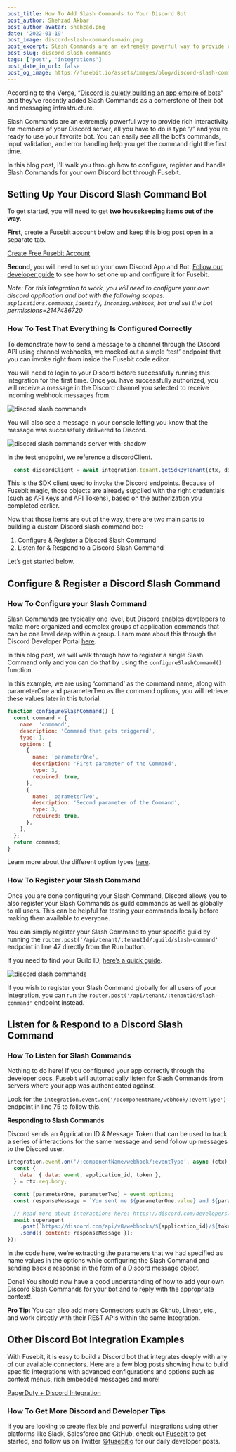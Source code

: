 ```yaml
---
post_title: How To Add Slash Commands to Your Discord Bot
post_author: Shehzad Akbar
post_author_avatar: shehzad.png
date: '2022-01-19'
post_image: discord-slash-commands-main.png
post_excerpt: Slash Commands are an extremely powerful way to provide rich interactivity for members of your Discord server, all you have to do is type “/” and you're ready to use your favorite bot.
post_slug: discord-slash-commands
tags: ['post', 'integrations']
post_date_in_url: false
post_og_image: https://fusebit.io/assets/images/blog/discord-slash-commands-main.png
---
```


According to the Verge, “[Discord is quietly building an app empire of bots](https://www.theverge.com/2021/11/17/22787018/discord-bots-app-discovery-platform)” and they’ve recently added Slash Commands as a cornerstone of their bot and messaging infrastructure.

Slash Commands are an extremely powerful way to provide rich interactivity for members of your Discord server, all you have to do is type “/” and you're ready to use your favorite bot. You can easily see all the bot’s commands, input validation, and error handling help you get the command right the first time.

In this blog post, I'll walk you through how to configure, register and handle Slash Commands for your own Discord bot through Fusebit. 

## Setting Up Your Discord Slash Command Bot

To get started, you will need to get **two housekeeping items out of the way**.

**First**, create a Fusebit account below and keep this blog post open in a separate tab.

[Create Free Fusebit Account](https://manage.fusebit.io/?key=discord-slash-commands&utm_source=fusebit.io&utm_medium=referral&utm_campaign=blog&utm_content=discord-slash-command 'Create Fusebit Account CTA_LARGE')

**Second**, you will need to set up your own Discord App and Bot. [Follow our developer guide](https://developer.fusebit.io/docs/discord#creating-your-own-discord-app) to see how to set one up and configure it for Fusebit.

*Note: For this integration to work, you will need to configure your own discord application and bot with the following scopes: `applications.commands`,`identify`, `incoming.webhook`, `bot` and set the bot permissions=2147486720*

### How To Test That Everything Is Configured Correctly

To demonstrate how to send a message to a channel through the Discord API using channel webhooks, we mocked out a simple ‘test’ endpoint that you can invoke right from inside the Fusebit code editor.

You will need to login to your Discord before successfully running this integration for the first time. Once you have successfully authorized, you will receive a message in the Discord channel you selected to receive incoming webhook messages from.

![discord slash commands](discord-slash-result.png 'discord slash commands')

You will also see a message in your console letting you know that the message was successfully delivered to Discord.

![discord slash commands server with-shadow](discord-slash-server.png 'discord slash commands server')

In the test endpoint, we reference a discordClient. 

```javascript
  const discordClient = await integration.tenant.getSdkByTenant(ctx, discordConnector, ctx.params.tenantId);
```

This is the SDK client used to invoke the Discord endpoints. Because of Fusebit magic, those objects are already supplied with the right credentials (such as API Keys and API Tokens), based on the authorization you completed earlier.

Now that those items are out of the way, there are two main parts to building a custom Discord slash command bot:

1. Configure & Register a Discord Slash Command
2. Listen for & Respond to a Discord Slash Command 

Let’s get started below.

## Configure & Register a Discord Slash Command

### How To Configure your Slash Command 

Slash Commands are typically one level, but Discord enables developers to make more organized and complex groups of application commands that can be one level deep within a group. Learn more about this through the Discord Developer Portal [here](https://discord.com/developers/docs/interactions/application-commands#slash-commands).

In this blog post, we will walk through how to register a single Slash Command only and you can do that by using the `configureSlashCommand()` function. 

In this example, we are using ‘command’ as the command name, along with parameterOne and parameterTwo as the command options, you will retrieve these values later in this tutorial. 

```javascript
function configureSlashCommand() {
  const command = {
    name: 'command',
    description: 'Command that gets triggered',
    type: 1,
    options: [
      {
        name: 'parameterOne',
        description: 'First parameter of the Command',
        type: 3,
        required: true,
      },
      {
        name: 'parameterTwo',
        description: 'Second parameter of the Command',
        type: 3,
        required: true,
      },
    ],
  };
  return command;
}
```

Learn more about the different option types [here](https://discord.com/developers/docs/interactions/application-commands#application-command-object-application-command-option-type). 

### How To Register your Slash Command

Once you are done configuring your Slash Command, Discord allows you to also register your Slash Commands as guild commands as well as globally to all users. This can be helpful for testing your commands locally before making them available to everyone. 

You can simply register your Slash Command to your specific guild by running the <code>router.post('/api/tenant/:tenantId/:guild/slash-command'</code> endpoint in line 47 directly from the Run button.  

If you need to find your Guild ID, [here’s a quick guide](https://support.discord.com/hc/en-us/articles/206346498-Where-can-I-find-my-User-Server-Message-ID-).

![discord slash commands](discord-slash-gif.gif 'discord slash commands')

If you wish to register your Slash Command globally for all users of your Integration, you can run the <code>router.post('/api/tenant/:tenantId/slash-command'</code> endpoint instead. 

## Listen for & Respond to a Discord Slash Command 
### How To Listen for Slash Commands

Nothing to do here! If you configured your app correctly through the developer docs, Fusebit will automatically listen for Slash Commands from servers where your app was authenticated against.

Look for the <code>integration.event.on('/:componentName/webhook/:eventType')</code> endpoint in line 75 to follow this.

**Responding to Slash Commands**

Discord sends an Application ID & Message Token that can be used to track a series of interactions for the same message and send follow up messages to the Discord user.  

```javascript
integration.event.on('/:componentName/webhook/:eventType', async (ctx) => {
  const {
    data: { data: event, application_id, token },
  } = ctx.req.body;

  const [parameterOne, parameterTwo] = event.options;
  const responseMessage = `You sent me ${parameterOne.value} and ${parameterTwo.value} as your parameters!`;

  // Read more about interactions here: https://discord.com/developers/docs/interactions/receiving-and-responding
  await superagent
    .post(`https://discord.com/api/v8/webhooks/${application_id}/${token}`)
    .send({ content: responseMessage });
});
```

In the code here, we’re extracting the parameters that we had specified as name values in the options while configuring the Slash Command and sending back a response in the form of a Discord message object.

Done! You should now have a good understanding of how to add your own Discord Slash Commands for your bot and to reply with the appropriate context!. 

**Pro Tip:** You can also add more Connectors such as Github, Linear, etc., and work directly with their REST APIs within the same Integration.

## Other Discord Bot Integration Examples

With Fusebit, it is easy to build a Discord bot that integrates deeply with any of our available connectors. Here are a few blog posts showing how to build specific integrations with advanced configurations and options such as context menus, rich embedded messages and more!

[PagerDuty + Discord Integration](https://fusebit.io/blog/pagerduty-discord-integration/)

### How To Get More Discord and Developer Tips

If you are looking to create flexible and powerful integrations using other platforms like Slack, Salesforce and GitHub, check out [Fusebit](https://fusebit.io/) to get started, and follow us on Twitter [@fusebitio](https://twitter.com/fusebitio) for our daily developer posts.
